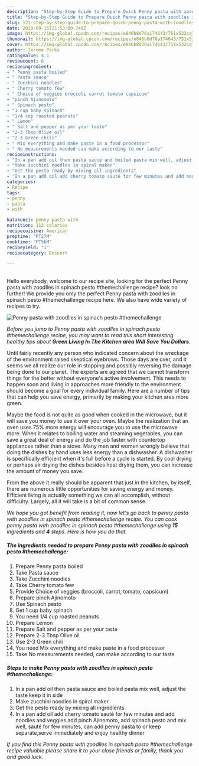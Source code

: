 ```yaml
---
description: "Step-by-Step Guide to Prepare Quick Penny pasta with zoodlles in spinach pesto #themechallenge"
title: "Step-by-Step Guide to Prepare Quick Penny pasta with zoodlles in spinach pesto #themechallenge"
slug: 121-step-by-step-guide-to-prepare-quick-penny-pasta-with-zoodlles-in-spinach-pesto-themechallenge
date: 2020-09-16T21:53:00.740Z
image: https://img-global.cpcdn.com/recipes/e846b8d76a174643/751x532cq70/penny-pasta-with-zoodlles-in-spinach-pesto-themechallenge-recipe-main-photo.jpg
thumbnail: https://img-global.cpcdn.com/recipes/e846b8d76a174643/751x532cq70/penny-pasta-with-zoodlles-in-spinach-pesto-themechallenge-recipe-main-photo.jpg
cover: https://img-global.cpcdn.com/recipes/e846b8d76a174643/751x532cq70/penny-pasta-with-zoodlles-in-spinach-pesto-themechallenge-recipe-main-photo.jpg
author: Jerome Parks
ratingvalue: 4.1
reviewcount: 6
recipeingredient:
- " Penny pasta boiled"
- " Pasta sauce"
- " Zucchini noodles"
- " Cherry tomato few"
- " Choice of veggies broccoli carrot tomato capsicum"
- "pinch Ajinomoto"
- " Spinach pesto"
- "1 cup baby spinach"
- "1/4 cup roasted peanuts"
- " Lemon"
- " Salt and pepper as per your taste"
- "2-3 Tbsp Olive oil"
- "2-3 Green chili"
- " Mix everything and make paste in a food processor"
- " No measurements needed can make according to our taste"
recipeinstructions:
- "In a pan add oil then pasta sauce and boiled pasta mix well, adjust the taste keep it in side"
- "Make zucchini noodles in spiral maker"
- "Get the pesto ready by mixing all ingredients"
- "In a pan add oil add cherry tomato sauté for few minutes and add noodles and veggies add pinch Ajinomoto, add spinach pesto and mix well, sauté for few minutes, can add penny pasta to or keep separate,serve immediately and enjoy healthy dinner"
categories:
- Recipe
tags:
- penny
- pasta
- with

katakunci: penny pasta with 
nutrition: 112 calories
recipecuisine: American
preptime: "PT27M"
cooktime: "PT56M"
recipeyield: "1"
recipecategory: Dessert

---
```

<br>
Hello everybody, welcome to our recipe site, looking for the perfect Penny pasta with zoodlles in spinach pesto #themechallenge recipe? look no further! We provide you only the perfect Penny pasta with zoodlles in spinach pesto #themechallenge recipe here. We also have wide variety of recipes to try.
<br>


![Penny pasta with zoodlles in spinach pesto #themechallenge](https://img-global.cpcdn.com/recipes/e846b8d76a174643/751x532cq70/penny-pasta-with-zoodlles-in-spinach-pesto-themechallenge-recipe-main-photo.jpg)

<i>Before you jump to Penny pasta with zoodlles in spinach pesto #themechallenge recipe, you may want to read this short interesting healthy tips about 
<strong>Green Living In The Kitchen area Will Save You Dollars</strong>.</i>
</br>

Until fairly recently any person who indicated concern about the wreckage of the environment raised skeptical eyebrows. Those days are over, and it seems we all realize our role in stopping and possibly reversing the damage being done to our planet. The experts are agreed that we cannot transform things for the better without everyone's active involvement. This needs to happen soon and living in approaches more friendly to the environment should become a goal for every individual family. Here are a number of tips that can help you save energy, primarily by making your kitchen area more green.

Maybe the food is not quite as good when cooked in the microwave, but it will save you money to use it over your oven. Maybe the realization that an oven uses 75% more energy will encourage you to use the microwave more. When it relates to boiling water and steaming vegetables, you can save a great deal of energy and do the job faster with countertop appliances rather than a stove. Many men and women wrongly believe that doing the dishes by hand uses less energy than a dishwasher. A dishwasher is specifically efficient when it's full before a cycle is started. By cool drying or perhaps air drying the dishes besides heat drying them, you can increase the amount of money you save.

From the above it really should be apparent that just in the kitchen, by itself, there are numerous little opportunities for saving energy and money. Efficient living is actually something we can all accomplish, without difficulty. Largely, all it will take is a bit of common sense.


<i>We hope you got benefit from reading it, now let's go back to penny pasta with zoodlles in spinach pesto #themechallenge recipe. You can cook penny pasta with zoodlles in spinach pesto #themechallenge using <strong>15</strong> ingredients and <strong>4</strong> steps. Here is how you do that.
</i>

##### The ingredients needed to prepare Penny pasta with zoodlles in spinach pesto #themechallenge:

1. Prepare  Penny pasta boiled
1. Take  Pasta sauce
1. Take  Zucchini noodles
1. Take  Cherry tomato few
1. Provide  Choice of veggies (broccoli, carrot, tomato, capsicum)
1. Prepare pinch Ajinomoto
1. Use  Spinach pesto
1. Get 1 cup baby spinach
1. You need 1/4 cup roasted peanuts
1. Prepare  Lemon
1. Prepare  Salt and pepper as per your taste
1. Prepare 2-3 Tbsp Olive oil
1. Use 2-3 Green chili
1. You need  Mix everything and make paste in a food processor
1. Take  No measurements needed, can make according to our taste


##### Steps to make Penny pasta with zoodlles in spinach pesto #themechallenge:

1. In a pan add oil then pasta sauce and boiled pasta mix well, adjust the taste keep it in side
1. Make zucchini noodles in spiral maker
1. Get the pesto ready by mixing all ingredients
1. In a pan add oil add cherry tomato sauté for few minutes and add noodles and veggies add pinch Ajinomoto, add spinach pesto and mix well, sauté for few minutes, can add penny pasta to or keep separate,serve immediately and enjoy healthy dinner


<i>If you find this Penny pasta with zoodlles in spinach pesto #themechallenge recipe valuable please share it to your close friends or family, thank you and good luck.</i>
